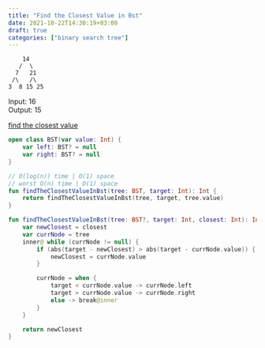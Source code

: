 ```yaml
---
title: "Find the Closest Value in Bst"
date: 2021-10-22T14:30:19+03:00
draft: true
categories: ["binary search tree"]
---
```


        14
       /  \
      7   21
     /\   /\
    3  8 15 25

Input: 16 \
Output: 15

[find the closest value](https://github.com/solairerove/algs4-leprosorium/blob/master/src/main/kotlin/com/github/solairerove/algs4/leprosorium/binary_search_tree/FIndTheClosestValue.kt)

```kotlin
open class BST(var value: Int) {
    var left: BST? = null
    var right: BST? = null
}

// O(log(n)) time | O(1) space
// worst O(n) time | O(1) space
fun findTheClosestValueInBst(tree: BST, target: Int): Int {
    return findTheClosestValueInBst(tree, target, tree.value)
}

fun findTheClosestValueInBst(tree: BST?, target: Int, closest: Int): Int {
    var newClosest = closest
    var currNode = tree
    inner@ while (currNode != null) {
        if (abs(target - newClosest) > abs(target - currNode.value)) {
            newClosest = currNode.value
        }

        currNode = when {
            target < currNode.value -> currNode.left
            target > currNode.value -> currNode.right
            else -> break@inner
        }
    }

    return newClosest
}
```
